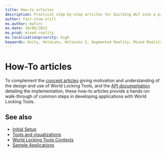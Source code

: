 ```yaml
---
title: How-to articles
description: Practical step-by-step articles for building WLT into a project.
author: fast-slow-still
ms.author: mafinc
ms.date: 10/06/2021
ms.prod: mixed-reality
ms.localizationpriority: high
keywords: Unity, HoloLens, HoloLens 2, Augmented Reality, Mixed Reality, ARCore, ARKit, development, MRTK
---
```


# How-To articles

To complement the [concept articles](Concepts.md) giving motivation and understanding of the design and use of World Locking Tools, and the [API documentation](~/Documentation/Concepts/Advanced/Architecture/Architecture.md) detailing the implementation, these how-to articles provide a hands-on walk-through of common steps in developing applications with World Locking Tools.

## See also

* [Initial Setup](HowTos/InitialSetup.md)
* [Tools and visualizations](HowTos/Tools.md)
* [World Locking Tools Contexts](HowTos/WorldLockingContext.md)
* [Sample Applications](HowTos/SampleApplications.md)
